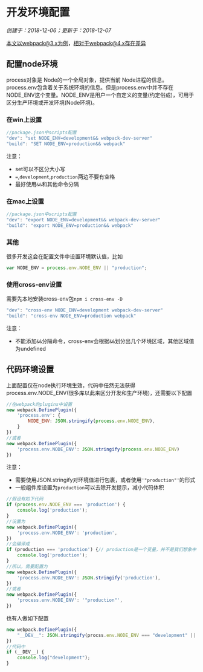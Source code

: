 # 开发环境配置

*创建于：2018-12-06；更新于：2018-12-07*

本文以webpack@3.x为例，相对于webpack@4.x存在差异

## 配置node环境

process对象是 Node的一个全局对象，提供当前 Node进程的信息。process.env包含着关于系统环境的信息。但是process.env中并不存在NODE_ENV这个变量。NODE_ENV是用户一个自定义的变量(约定俗成)，可用于区分生产环境或开发环境(Node环境)。

### 在win上设置

```javascript
//package.json中scripts配置
"dev": "set NODE_ENV=development&& webpack-dev-server"
"build": "SET NODE_ENV=production&& webpack"
```

注意：
- set可以不区分大小写
- `=`,`development`,`production`两边不要有空格
- 最好使用`&&`和其他命令分隔

### 在mac上设置

```javascript
//package.json中scripts配置
"dev": "export NODE_ENV=development&& webpack-dev-server"
"build": "export NODE_ENV=production&& webpack"
```

### 其他

很多开发这会在配置文件中设置环境默认值，比如

```javascript
var NODE_ENV = process.env.NODE_ENV || "production";
```

### 使用cross-env设置

需要先本地安装cross-env包`npm i cross-env -D`

```javascript
"dev": "cross-env NODE_ENV=development webpack-dev-server"
"build": "cross-env NODE_ENV=production webpack"
```

注意：
- 不能添加`&&`分隔命令，cross-env会根据`&&`划分出几个环境区域，其他区域值为undefined

## 代码环境设置

上面配置仅在node执行环境生效，代码中任然无法获得process.env.NODE_ENV(很多库以此来区分开发和生产环境)，还需要以下配置

```javascript
//在webpack的plugins中设置
new webpack.DefinePlugin({
    'process.env': {
        NODE_ENV: JSON.stringify(process.env.NODE_ENV),
    }
})
//或者
new webpack.DefinePlugin({
    'process.env.NODE_ENV': JSON.stringify(process.env.NODE_ENV)
})
```

注意：
- 需要使用JSON.stringify对环境值进行包裹，或者使用`'"production"'`的形式
- 一般组件库设置为`production`可以去除开发提示，减小代码体积


```javascript
//假设有如下代码
if (process.env.NODE_ENV === 'production') {
    console.log('production');
}
//设置为
new webpack.DefinePlugin({
    'process.env.NODE_ENV': 'production',
})
//会编译成
if (production === 'production') {// production是一个变量，并不是我们想象中的字符串
    console.log('production');
}
//所以，需要配置为
new webpack.DefinePlugin({
    'process.env.NODE_ENV': JSON.stringify('production'),
})
//或者
new webpack.DefinePlugin({
    'process.env.NODE_ENV': '"production"',
})
```

也有人做如下配置

```javascript
new webpack.DefinePlugin({
    "__DEV__": JSON.stringify(procss.env.NODE_ENV === "development" || true) 
})
//代码中
if (__DEV__) {
    console.log("development");
}
```